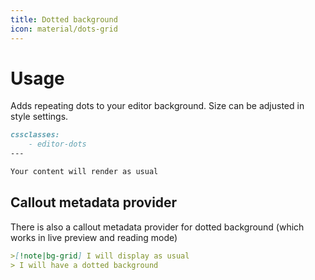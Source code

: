 ```yaml
---
title: Dotted background
icon: material/dots-grid
---
```


# Usage

Adds repeating dots to your editor background. Size can be adjusted in style settings.

```md
cssclasses:
    - editor-dots
---

Your content will render as usual
```

## Callout metadata provider

There is also a callout metadata provider for dotted background (which works in
live preview and reading mode)

```md
>[!note|bg-grid] I will display as usual
> I will have a dotted background
```

